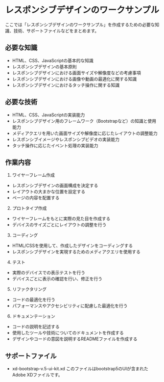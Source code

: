 # レスポンシブデザインのワークサンプル

ここでは「レスポンシブデザインのワークサンプル」を作成するための必要な知識、技術、サポートファイルなどをまとめます。


## 必要な知識
* HTML、CSS、JavaScriptの基本的な知識
* レスポンシブデザインの基本原則
* レスポンシブデザインにおける画面サイズや解像度などの考慮事項
* レスポンシブデザインにおける画像や動画の最適化に関する知識
* レスポンシブデザインにおけるタッチ操作に関する知識

## 必要な技術
* HTML、CSS、JavaScriptの実装能力
* レスポンシブデザイン用のフレームワーク（Bootstrapなど）の知識と使用能力
* メディアクエリを用いた画面サイズや解像度に応じたレイアウトの調整能力
* レスポンシブイメージやレスポンシブビデオの実装能力
* タッチ操作に応じたイベント処理の実装能力

## 作業内容
1. ワイヤーフレーム作成
  * レスポンシブデザインの画面構成を決定する
  * レイアウトの大まかな位置を設定する
  * ページの内容を配置する
2. プロトタイプ作成
  * ワイヤーフレームをもとに実際の見た目を作成する
  * デバイスのサイズごとにレイアウトの調整を行う
3. コーディング
  * HTML/CSSを使用して、作成したデザインをコーディングする
  * レスポンシブデザインを実現するためのメディアクエリを使用する
4. テスト
  * 実際のデバイスでの表示テストを行う
  * デバイスごとに表示の確認を行い、修正を行う
5. リファクタリング
  * コードの最適化を行う
  * パフォーマンスやアクセシビリティに配慮した最適化を行う
6. ドキュメンテーション
  * コードの説明を記述する
  * 使用したツールや技術についてのドキュメントを作成する
  * デザインやコードの意図を説明するREADMEファイルを作成する

## サポートファイル
* xd-bootstrap-v.5-ui-kit.xd 
このファイルはbootstrap5のUIが含まれたAdobe XDファイルです。